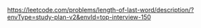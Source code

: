https://leetcode.com/problems/length-of-last-word/description/?envType=study-plan-v2&envId=top-interview-150
